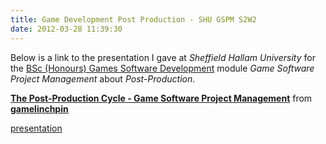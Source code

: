 ```yaml
---
title: Game Development Post Production - SHU GSPM S2W2
date: 2012-03-28 11:39:30
---
```


Below is a link to the presentation I gave at _Sheffield Hallam
University_ for the [BSc (Honours) Games Software
Development](http://www.shu.ac.uk/prospectus/course/720/ "BSc (Honours) Games Software Development") module *Game Software Project Management* about _Post-Production_.

<div style="margin-bottom:5px">

**[The Post-Production Cycle - Game Software Project
Management](http://www.slideshare.net/gamelinchpin/the-postproduction-cycle-game-software-project-management "The Post-Production Cycle - Game Software Project Management")** from **[gamelinchpin](http://www.slideshare.net/gamelinchpin)**

</div>

[presentation](http://pashley.org/wp-content/uploads/2012/03/GPM_S2W4_PostProduction.pptx)
